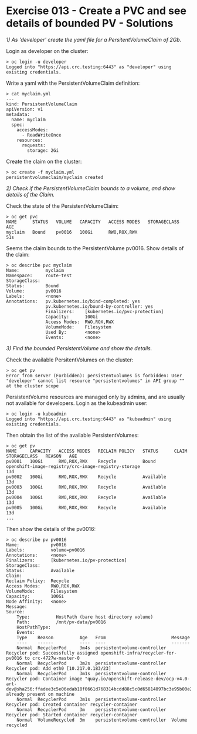 # Exercise 013 - Create a PVC and see details of bounded PV - Solutions

_1) As 'developer' create the yaml file for a PersitentVolumeClaim of 2Gb._

Login as developer on the cluster:

```
> oc login -u developer
Logged into "https://api.crc.testing:6443" as "developer" using existing credentials.
```

Write a yaml with the PersistentVolumeClaim definition:

```
> cat myclaim.yml
---
kind: PersistentVolumeClaim
apiVersion: v1
metadata:
  name: myclaim
  spec:
    accessModes:
      - ReadWriteOnce
    resources:
      requests:
        storage: 2Gi
```

Create the claim on the cluster:

```
> oc create -f myclaim.yml
persistentvolumeclaim/myclaim created
```

_2) Check if the PersistentVolumeClaim bounds to a volume, and show details of
   the Claim._

Check the state of the PersistentVolumeClaim:

```
> oc get pvc
NAME      STATUS   VOLUME   CAPACITY   ACCESS MODES   STORAGECLASS   AGE
myclaim   Bound    pv0016   100Gi      RWO,ROX,RWX                   51s
```

Seems the claim bounds to the PersistentVolume pv0016. Show details of the
claim:

```
> oc describe pvc myclaim
Name:          myclaim
Namespace:     route-test
StorageClass:
Status:        Bound
Volume:        pv0016
Labels:        <none>
Annotations:   pv.kubernetes.io/bind-completed: yes
               pv.kubernetes.io/bound-by-controller: yes
			   Finalizers:    [kubernetes.io/pvc-protection]
			   Capacity:      100Gi
			   Access Modes:  RWO,ROX,RWX
			   VolumeMode:    Filesystem
			   Used By:       <none>
			   Events:        <none>
```

_3) Find the bounded PersistentVolume and show the details._

Check the available PersitentVolumes on the cluster:

```
> oc get pv
Error from server (Forbidden): persistentvolumes is forbidden: User "developer" cannot list resource "persistentvolumes" in API group "" at the cluster scope
```

PersistentVolume resources are managed only by admins, and are usually not
available for developers. Login as the kubeadmin user:

```
> oc login -u kubeadmin
Logged into "https://api.crc.testing:6443" as "kubeadmin" using existing credentials.
```

Then obtain the list of the available PersistentVolumes:

```
> oc get pv
NAME     CAPACITY   ACCESS MODES   RECLAIM POLICY   STATUS      CLAIM                                                 STORAGECLASS   REASON   AGE
pv0001   100Gi      RWO,ROX,RWX    Recycle          Bound       openshift-image-registry/crc-image-registry-storage                           13d
pv0002   100Gi      RWO,ROX,RWX    Recycle          Available                                                                                 13d
pv0003   100Gi      RWO,ROX,RWX    Recycle          Available                                                                                 13d
pv0004   100Gi      RWO,ROX,RWX    Recycle          Available                                                                                 13d
pv0005   100Gi      RWO,ROX,RWX    Recycle          Available                                                                                 13d
...
```

Then show the details of the pv0016:

```
> oc describe pv pv0016
Name:            pv0016
Labels:          volume=pv0016
Annotations:     <none>
Finalizers:      [kubernetes.io/pv-protection]
StorageClass:
Status:          Available
Claim:
Reclaim Policy:  Recycle
Access Modes:    RWO,ROX,RWX
VolumeMode:      Filesystem
Capacity:        100Gi
Node Affinity:   <none>
Message:
Source:
    Type:          HostPath (bare host directory volume)
    Path:          /mnt/pv-data/pv0016
    HostPathType:
    Events:
    Type    Reason          Age   From                         Message
    ----    ------          ----  ----                         -------
    Normal  RecyclerPod     3m4s  persistentvolume-controller  Recycler pod: Successfully assigned openshift-infra/recycler-for-pv0016 to crc-4727w-master-0
    Normal  RecyclerPod     3m2s  persistentvolume-controller  Recycler pod: Add eth0 [10.217.0.183/23]
    Normal  RecyclerPod     3m1s  persistentvolume-controller  Recycler pod: Container image "quay.io/openshift-release-dev/ocp-v4.0-art-dev@sha256:ffadee3c5e06edab18f0661d768314bcdd88c5c0d65814097bc3e95b00e2c714" already present on machine
    Normal  RecyclerPod     3m1s  persistentvolume-controller  Recycler pod: Created container recycler-container
    Normal  RecyclerPod     3m    persistentvolume-controller  Recycler pod: Started container recycler-container
    Normal  VolumeRecycled  3m    persistentvolume-controller  Volume recycled
```
